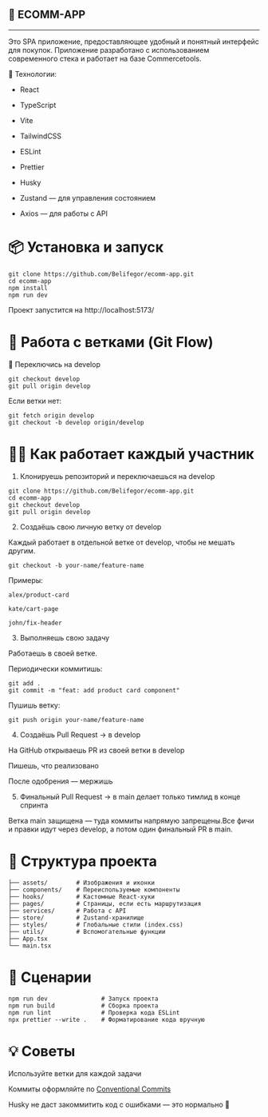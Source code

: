 ## 🛒 ECOMM-APP
  ___ 
Это SPA приложение, предоставляющее удобный и понятный интерфейс для покупок. Приложение разработано с использованием современного стека и работает на базе Сommercetools.

🚀 Технологии:

- React

- TypeScript

- Vite

- TailwindCSS

- ESLint

- Prettier

- Husky

- Zustand — для управления состоянием

- Axios — для работы с API

# 📦 Установка и запуск

```
git clone https://github.com/Belifegor/ecomm-app.git
cd ecomm-app
npm install
npm run dev
```

Проект запустится на http://localhost:5173/

# 🧭 Работа с ветками (Git Flow)

🔁 Переключись на develop
```
git checkout develop
git pull origin develop
```
Если ветки нет:
```
git fetch origin develop
git checkout -b develop origin/develop
```
# 👨‍💻 Как работает каждый участник

1. Клонируешь репозиторий и переключаешься на develop
```
git clone https://github.com/Belifegor/ecomm-app.git
cd ecomm-app
git checkout develop
git pull origin develop
```

2. Создаёшь свою личную ветку от develop

Каждый работает в отдельной ветке от develop, чтобы не мешать другим.
```
git checkout -b your-name/feature-name
```
Примеры:
```
alex/product-card

kate/cart-page

john/fix-header
```
3. Выполняешь свою задачу

Работаешь в своей ветке.

Периодически коммитишь:
```
git add .
git commit -m "feat: add product card component"
```
Пушишь ветку:
```
git push origin your-name/feature-name
```
4. Создаёшь Pull Request → в develop

На GitHub открываешь PR из своей ветки в develop

Пишешь, что реализовано

После одобрения — мержишь

5. Финальный Pull Request → в main делает только тимлид в конце спринта

Ветка main защищена — туда коммиты напрямую запрещены.Все фичи и правки идут через develop, а потом один финальный PR в main.


# 📂 Структура проекта

```src/
├── assets/        # Изображения и иконки
├── components/    # Переиспользуемые компоненты
├── hooks/         # Кастомные React-хуки
├── pages/         # Страницы, если есть маршрутизация
├── services/      # Работа с API
├── store/         # Zustand-хранилище
├── styles/        # Глобальные стили (index.css)
├── utils/         # Вспомогательные функции
├── App.tsx
└── main.tsx
```

# 🧪 Сценарии
```
npm run dev               # Запуск проекта
npm run build             # Сборка проекта
npm run lint              # Проверка кода ESLint
npx prettier --write .    # Форматирование кода вручную
```
# 💡 Советы

Используйте ветки для каждой задачи

Коммиты оформляйте по [Conventional Commits](https://rs.school/docs/ru/git-convention)

Husky не даст закоммитить код с ошибками — это нормально 🙂
